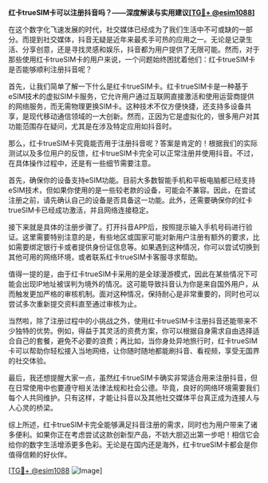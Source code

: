 **红卡trueSIM卡可以注册抖音吗？——深度解读与实用建议[[TG💪+ @esim1088](https://t.me/s/esim1088)]**

在这个数字化飞速发展的时代，社交媒体已经成为了我们生活中不可或缺的一部分。而提到社交媒体，抖音无疑是近年来最炙手可热的应用之一。无论是记录生活、分享创意，还是寻找灵感和娱乐，抖音都为用户提供了无限可能。然而，对于那些使用红卡trueSIM卡的用户来说，一个问题始终困扰着他们：红卡trueSIM卡是否能够顺利注册抖音呢？

首先，让我们简单了解一下什么是红卡trueSIM卡。红卡trueSIM卡是一种基于eSIM技术的虚拟SIM卡服务，它允许用户通过互联网直接激活和使用运营商提供的网络服务，而无需物理更换SIM卡。这种技术不仅方便快捷，还支持多设备共享，是现代移动通信领域的一大创新。然而，正因为它是虚拟化的，很多用户对其功能范围存在疑问，尤其是在涉及特定应用如抖音时。

那么，红卡trueSIM卡究竟能否用于注册抖音呢？答案是肯定的！根据我们的实际测试以及多位用户的反馈，红卡trueSIM卡完全可以正常注册并使用抖音。不过，在具体操作过程中，还是有一些细节需要注意。

首先，确保你的设备支持eSIM功能。目前大多数智能手机和平板电脑都已经支持eSIM技术，但如果你使用的是一些较老款的设备，可能会不兼容。因此，在尝试注册之前，请先确认自己的设备是否具备这一功能。此外，还需要确保你的红卡trueSIM卡已经成功激活，并且网络连接稳定。

接下来就是具体的注册步骤了。打开抖音APP后，按照提示输入手机号码进行验证。这里需要特别注意的是，有些地区或国家可能对新用户注册有额外的要求，比如需要绑定银行卡或者提供身份证信息等。如果遇到这种情况，你可以尝试切换到其他可用的网络环境，或者联系红卡trueSIM卡客服寻求帮助。

值得一提的是，由于红卡trueSIM卡采用的是全球漫游模式，因此在某些情况下可能会出现IP地址被误判为境外的情况。这可能导致抖音认为你是来自国外用户，从而触发更加严格的审核机制。面对这种情况，保持耐心是非常重要的，同时也可以尝试多次重新提交资料直至通过审核为止。

当然啦，除了注册过程中的小挑战之外，使用红卡trueSIM卡注册抖音还能带来不少独特的优势。例如，得益于其灵活的资费方案，你可以根据自身需求自由选择适合自己的套餐，避免不必要的浪费；再比如，当你身处异地旅行时，红卡trueSIM卡可以帮助你轻松接入当地网络，让你随时随地都能刷抖音、看视频，享受无国界的社交体验。

最后，我还想提醒大家一点，虽然红卡trueSIM卡确实非常适合用来注册抖音，但在日常使用中也要遵守相关法律法规和社会公德。毕竟，良好的网络环境需要我们每个人共同维护。只有这样，才能让抖音以及其他社交媒体平台真正成为连接人与人心灵的桥梁。

综上所述，红卡trueSIM卡完全能够满足抖音注册的需求，同时也为用户带来了诸多便利。如果你正在考虑尝试这款创新型产品，不妨大胆迈出第一步吧！相信它会给你的数字生活增添更多色彩。无论是在国内还是海外，红卡trueSIM卡都会是你值得信赖的好伙伴。

[[TG💪+ @esim1088](https://t.me/s/esim1088) ![Image](https://i.postimg.cc/4NQfJmqS/Snipaste-2025-05-13-00-14-12.png)]
